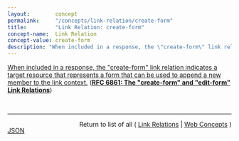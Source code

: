 ```yaml
---
layout:        concept
permalink:     "/concepts/link-relation/create-form"
title:         "Link Relation: create-form"
concept-name:  Link Relation
concept-value: create-form
description: "When included in a response, the \"create-form\" link relation indicates a target resource that represents a form that can be used to append a new member to the link context."
---
```


[When included in a response, the "create-form" link relation indicates a target resource that represents a form that can be used to append a new member to the link context.](http://tools.ietf.org/html/rfc6861#section-3.1 "Read documentation for Link Relation &#34;create-form&#34;") (**[RFC 6861: The "create-form" and "edit-form" Link Relations](/specs/IETF/RFC/6861 "RFC 5988 standardized a means of indicating the relationships between resources on the Web. This specification defines link relation types that may be used to express the relationships between a resource and an input form for constructing data submissions.")**)

<br/>
<hr/>

<p style="float : left"><a href="./create-form.json" title="JSON representing this particular Web Concept value">JSON</a></p>
<p style="text-align: right">Return to list of all ( <a href="../link-relation/">Link Relations</a> | <a href="../">Web Concepts</a> )</p>
